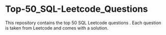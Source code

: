 # Top-50_SQL-Leetcode_Questions
This repository contains the top 50 SQL Leetcode questions . Each question is taken from Leetcode and comes with a solution.
